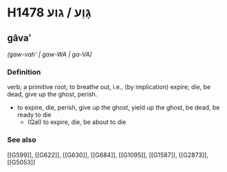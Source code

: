 # H1478 גָּוַע / גוע

## gâvaʻ

_(gaw-vah' | ɡaw-WA | ɡa-VA)_

### Definition

verb; a primitive root; to breathe out, i.e., (by implication) expire; die, be dead, give up the ghost, perish.

- to expire, die, perish, give up the ghost, yield up the ghost, be dead, be ready to die
    - (Qal) to expire, die, be about to die
### See also

[[G599]], [[G622]], [[G630]], [[G684]], [[G1095]], [[G1587]], [[G2873]], [[G5053]]

